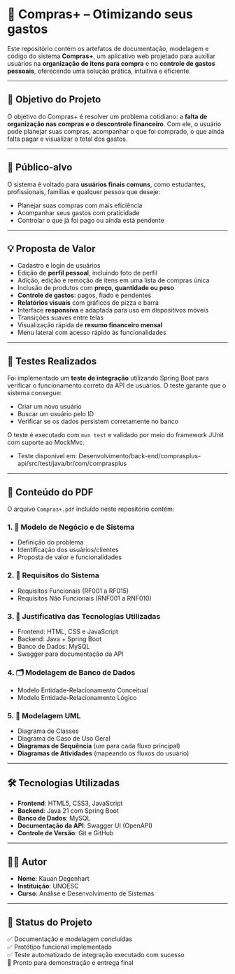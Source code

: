 # 🛒 Compras+ – Otimizando seus gastos

Este repositório contém os artefatos de documentação, modelagem e código do sistema **Compras+**, um aplicativo web projetado para auxiliar usuários na **organização de itens para compra** e no **controle de gastos pessoais**, oferecendo uma solução prática, intuitiva e eficiente.

---

## 📌 Objetivo do Projeto

O objetivo do Compras+ é resolver um problema cotidiano: a **falta de organização nas compras e o descontrole financeiro**. Com ele, o usuário pode planejar suas compras, acompanhar o que foi comprado, o que ainda falta pagar e visualizar o total dos gastos.

---

## 👤 Público-alvo

O sistema é voltado para **usuários finais comuns**, como estudantes, profissionais, famílias e qualquer pessoa que deseje:
- Planejar suas compras com mais eficiência
- Acompanhar seus gastos com praticidade
- Controlar o que já foi pago ou ainda está pendente

---

## 💡 Proposta de Valor

- Cadastro e login de usuários
- Edição de **perfil pessoal**, incluindo foto de perfil
- Adição, edição e remoção de itens em uma lista de compras única
- Inclusão de produtos com **preço, quantidade ou peso**
- **Controle de gastos**: pagos, fiado e pendentes
- **Relatórios visuais** com gráficos de pizza e barra
- Interface **responsiva** e adaptada para uso em dispositivos móveis
- Transições suaves entre telas
- Visualização rápida de **resumo financeiro mensal**
- Menu lateral com acesso rápido às funcionalidades

---

## 🧪 Testes Realizados

Foi implementado um **teste de integração** utilizando Spring Boot para verificar o funcionamento correto da API de usuários. O teste garante que o sistema consegue:
- Criar um novo usuário
- Buscar um usuário pelo ID
- Verificar se os dados persistem corretamente no banco

O teste é executado com `mvn test` e validado por meio do framework JUnit com suporte ao MockMvc.

- Teste disponível em: Desenvolvimento/back-end/comprasplus-api/src/test/java/br/com/comprasplus
---

## 📁 Conteúdo do PDF

O arquivo `Compras+.pdf` incluído neste repositório contém:

### 1. 📄 **Modelo de Negócio e de Sistema**
- Definição do problema
- Identificação dos usuários/clientes
- Proposta de valor e funcionalidades

### 2. 📃 **Requisitos do Sistema**
- Requisitos Funcionais (RF001 a RF015)
- Requisitos Não Funcionais (RNF001 a RNF010)

### 3. 🧪 **Justificativa das Tecnologias Utilizadas**
- Frontend: HTML, CSS e JavaScript
- Backend: Java + Spring Boot
- Banco de Dados: MySQL
- Swagger para documentação da API

### 4. 🗂️ **Modelagem de Banco de Dados**
- Modelo Entidade-Relacionamento Conceitual
- Modelo Entidade-Relacionamento Lógico

### 5. 📐 **Modelagem UML**
- Diagrama de Classes
- Diagrama de Caso de Uso Geral
- **Diagramas de Sequência** (um para cada fluxo principal)
- **Diagramas de Atividades** (mapeando os fluxos do usuário)

---

## 🛠️ Tecnologias Utilizadas

- **Frontend**: HTML5, CSS3, JavaScript
- **Backend**: Java 21 com Spring Boot
- **Banco de Dados**: MySQL
- **Documentação da API**: Swagger UI (OpenAPI)
- **Controle de Versão**: Git e GitHub

---

## 👨‍🎓 Autor

- **Nome**: Kauan Degenhart
- **Instituição**: UNOESC
- **Curso**: Análise e Desenvolvimento de Sistemas

---

## 📌 Status do Projeto

✅ Documentação e modelagem concluídas  
✅ Protótipo funcional implementado  
✅ Teste automatizado de integração executado com sucesso  
🚀 Pronto para demonstração e entrega final
